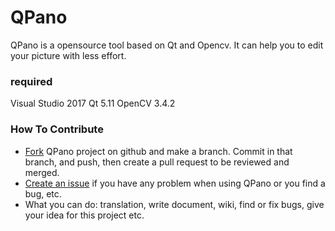 # QPano
QPano is a opensource tool based on Qt and Opencv. It can help you to edit your picture with less effort.

### required
Visual Studio 2017
Qt 5.11
OpenCV 3.4.2

### How To Contribute

- [Fork](https://github.com/hotsauce1861/QPano/fork) QPano  project on github and make a branch. Commit in that branch, and push,  then create a pull request to be reviewed and merged.
- [Create an issue](https://github.com/hotsauce1861/QPano/issues) if you have any problem when using QPano or you find a bug, etc.
- What you can do: translation, write document, wiki, find or fix bugs, give your idea for this project etc.
